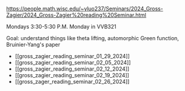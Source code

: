 
https://people.math.wisc.edu/~yluo237/Seminars/2024_Gross-Zagier/2024_Gross-Zagier%20reading%20Seminar.html


Mondays 3:30-5:30 P.M. Monday in VVB321

Goal: understand things like theta lifting, automorphic Green function, Bruinier-Yang's paper
- [[gross_zagier_reading_seminar_01_29_2024]]
- [[gross_zagier_reading_seminar_02_05_2024]]
- [[gross_zagier_reading_seminar_02_12_2024]]
- [[gross_zagier_reading_seminar_02_19_2024]]
- [[gross_zager_reading_seminar_02_26_2024]]

